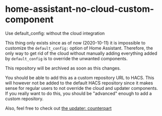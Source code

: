 # home-assistant-no-cloud-custom-component
Use default_config: without the cloud integration


This thing only exists since as of now (2020-10-11) it is impossible to customize the `default_config:` option of Home Assistant.
Therefore, the only way to get rid of the cloud without manually adding everything added by `default_config` is to override the unwanted components.

This repository will be archived as soon as this changes.

You should be able to add this as a custom repository URL to HACS.
This will however not be added to the default HACS repository since it makes sense for regular users to not override the cloud and updater components.
If you really want to do this, you should be "advanced" enough to add a custom repository.

Also, feel free to check out [the updater: counterpart](https://github.com/Hypfer/home-assistant-no-updater-custom-component)